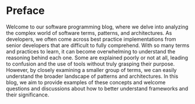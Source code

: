 # Preface

Welcome to our software programming blog, where we delve into analyzing the complex world of software terms, patterns, and architectures. As developers, we often come across best practice implementations from senior developers that are difficult to fully comprehend. With so many terms and practices to learn, it can become overwhelming to understand the reasoning behind each one. Some are explained poorly or not at all, leading to confusion and the use of tools without truly grasping their purpose. However, by closely examining a smaller group of terms, we can easily understand the broader landscape of patterns and architectures. In this blog, we aim to provide examples of these concepts and welcome questions and discussions about how to better understand frameworks and their significance.

